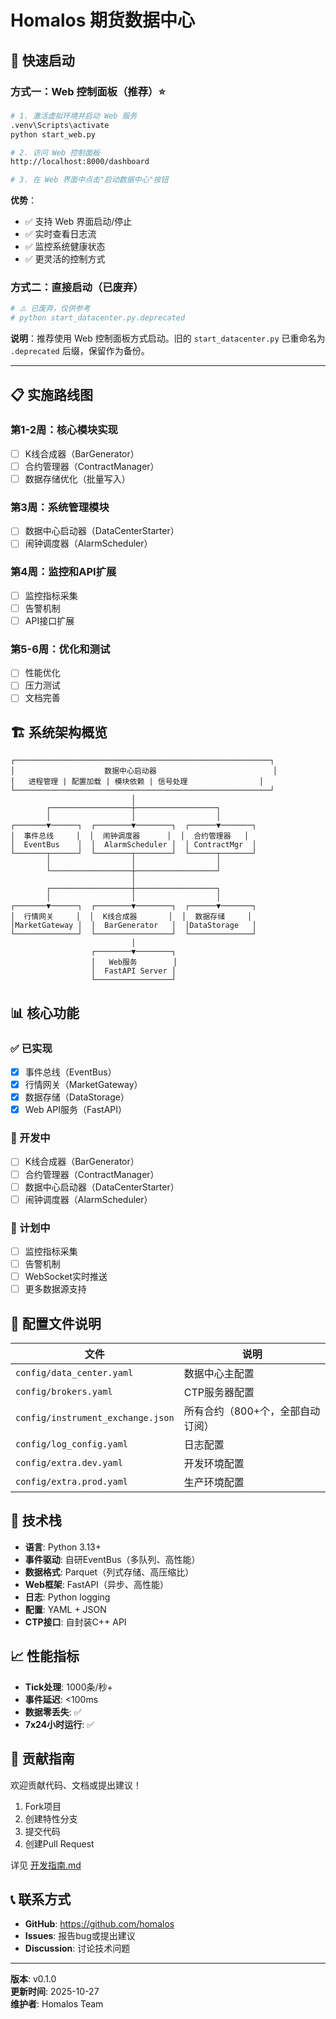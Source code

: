 # Homalos 期货数据中心

## 🚀 快速启动

### 方式一：Web 控制面板（推荐）⭐

```bash
# 1. 激活虚拟环境并启动 Web 服务
.venv\Scripts\activate
python start_web.py

# 2. 访问 Web 控制面板
http://localhost:8000/dashboard

# 3. 在 Web 界面中点击"启动数据中心"按钮
```

**优势**：
- ✅ 支持 Web 界面启动/停止
- ✅ 实时查看日志流
- ✅ 监控系统健康状态
- ✅ 更灵活的控制方式

### 方式二：直接启动（已废弃）

```bash
# ⚠️ 已废弃，仅供参考
# python start_datacenter.py.deprecated
```

**说明**：推荐使用 Web 控制面板方式启动。旧的 `start_datacenter.py` 已重命名为 `.deprecated` 后缀，保留作为备份。

---

## 📋 实施路线图

### 第1-2周：核心模块实现
- [ ] K线合成器（BarGenerator）
- [ ] 合约管理器（ContractManager）
- [ ] 数据存储优化（批量写入）

### 第3周：系统管理模块
- [ ] 数据中心启动器（DataCenterStarter）
- [ ] 闹钟调度器（AlarmScheduler）

### 第4周：监控和API扩展
- [ ] 监控指标采集
- [ ] 告警机制
- [ ] API接口扩展

### 第5-6周：优化和测试
- [ ] 性能优化
- [ ] 压力测试
- [ ] 文档完善

## 🏗️ 系统架构概览

```
┌─────────────────────────────────────────────────────────┐
│                    数据中心启动器                          │
│   进程管理 | 配置加载 | 模块依赖 | 信号处理                │
└─────────────────────────────────────────────────────────┘
                           │
        ┌──────────────────┼──────────────────┐
        │                  │                  │
┌───────▼──────┐  ┌────────▼────────┐  ┌──────▼───────┐
│  事件总线     │  │  闹钟调度器      │  │  合约管理器   │
│  EventBus    │  │  AlarmScheduler │  │ ContractMgr  │
└───────┬──────┘  └────────┬────────┘  └──────┬───────┘
        │                  │                  │
        └──────────────────┼──────────────────┘
                           │
        ┌──────────────────┼──────────────────┐
        │                  │                  │
┌───────▼──────┐  ┌────────▼────────┐  ┌──────▼───────┐
│  行情网关     │  │  K线合成器       │  │  数据存储     │
│MarketGateway │  │  BarGenerator   │  │DataStorage   │
└──────────────┘  └─────────────────┘  └──────────────┘
                           │
                  ┌────────▼────────┐
                  │   Web服务        │
                  │  FastAPI Server │
                  └─────────────────┘
```

## 📊 核心功能

### ✅ 已实现
- [x] 事件总线（EventBus）
- [x] 行情网关（MarketGateway）
- [x] 数据存储（DataStorage）
- [x] Web API服务（FastAPI）

### 🚧 开发中
- [ ] K线合成器（BarGenerator）
- [ ] 合约管理器（ContractManager）
- [ ] 数据中心启动器（DataCenterStarter）
- [ ] 闹钟调度器（AlarmScheduler）

### 📅 计划中
- [ ] 监控指标采集
- [ ] 告警机制
- [ ] WebSocket实时推送
- [ ] 更多数据源支持

## 📁 配置文件说明

| 文件 | 说明 |
|-----|------|
| `config/data_center.yaml` | 数据中心主配置 |
| `config/brokers.yaml` | CTP服务器配置 |
| `config/instrument_exchange.json` | 所有合约（800+个，全部自动订阅） |
| `config/log_config.yaml` | 日志配置 |
| `config/extra.dev.yaml` | 开发环境配置 |
| `config/extra.prod.yaml` | 生产环境配置 |

## 🔧 技术栈

- **语言**: Python 3.13+
- **事件驱动**: 自研EventBus（多队列、高性能）
- **数据格式**: Parquet（列式存储、高压缩比）
- **Web框架**: FastAPI（异步、高性能）
- **日志**: Python logging
- **配置**: YAML + JSON
- **CTP接口**: 自封装C++ API

## 📈 性能指标

- **Tick处理**: 1000条/秒+
- **事件延迟**: <100ms
- **数据零丢失**: ✅
- **7x24小时运行**: ✅

## 🤝 贡献指南

欢迎贡献代码、文档或提出建议！

1. Fork项目
2. 创建特性分支
3. 提交代码
4. 创建Pull Request

详见 [开发指南.md](./开发指南.md)

## 📞 联系方式

- **GitHub**: https://github.com/homalos
- **Issues**: 报告bug或提出建议
- **Discussion**: 讨论技术问题

---

**版本**: v0.1.0  
**更新时间**: 2025-10-27  
**维护者**: Homalos Team


